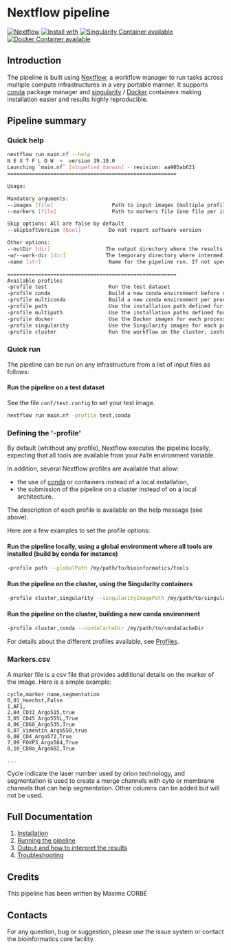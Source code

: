 # Nextflow pipeline 
<!-- TODO update with the name of the pipeline -->

[![Nextflow](https://img.shields.io/badge/nextflow-%E2%89%A519.10.0-brightgreen.svg)](https://www.nextflow.io/)
[![Install with](https://anaconda.org/anaconda/conda-build/badges/installer/conda.svg)](https://conda.anaconda.org/anaconda)
[![Singularity Container available](https://img.shields.io/badge/singularity-available-7E4C74.svg)](https://singularity.lbl.gov/)
[![Docker Container available](https://img.shields.io/badge/docker-available-003399.svg)](https://www.docker.com/)

## Introduction

The pipeline is built using [Nextflow](https://www.nextflow.io), a workflow manager to run tasks across multiple compute infrastructures in a very portable manner.
It supports [conda](https://docs.conda.io) package manager and  [singularity](https://sylabs.io/guides/3.6/user-guide/) / [Docker](https://www.docker.com/) containers making installation easier and results highly reproducible.

## Pipeline summary

<!-- TODO 

Describe here the main steps of the pipeline.

1. Step 1 does...
2. Step 2 does...
3. etc

-->

### Quick help

```bash
nextflow run main.nf --help
N E X T F L O W  ~  version 19.10.0
Launching `main.nf` [stupefied_darwin] - revision: aa905ab621
=======================================================

Usage:

Mandatory arguments:
--images [file]                   Path to input images (multiple profiles can be specified with comma separated values)
--markers [file]                  Path to markers file (one file per image, must be a csv file listing markers name and metadata about it, see docs for more information)

Skip options: All are false by default
--skipSoftVersion [bool]         Do not report software version

Other options:
--outDir [dir]                  The output directory where the results will be saved
-w/--work-dir [dir]             The temporary directory where intermediate data will be saved
-name [str]                      Name for the pipeline run. If not specified, Nextflow will automatically generate a random mnemonic

=======================================================
Available profiles
-profile test                    Run the test dataset
-profile conda                   Build a new conda environment before running the pipeline. Use `--condaCacheDir` to define the conda cache path
-profile multiconda              Build a new conda environment per process before running the pipeline. Use `--condaCacheDir` to define the conda cache path
-profile path                    Use the installation path defined for all tools. Use `--globalPath` to define the installation path
-profile multipath               Use the installation paths defined for each tool. Use `--globalPath` to define the installation path
-profile docker                  Use the Docker images for each process
-profile singularity             Use the Singularity images for each process. Use `--singularityImagePath` to define the path of the singularity containers
-profile cluster                 Run the workflow on the cluster, instead of locally

```


### Quick run

The pipeline can be run on any infrastructure from a list of input files as follows:

#### Run the pipeline on a test dataset

See the file `conf/test.config` to set your test image.

```bash
nextflow run main.nf -profile test,conda

```


### Defining the '-profile'

By default (whithout any profile), Nextflow executes the pipeline locally, expecting that all tools are available from your `PATH` environment variable.

In addition, several Nextflow profiles are available that allow:
* the use of [conda](https://docs.conda.io) or containers instead of a local installation,
* the submission of the pipeline on a cluster instead of on a local architecture.

The description of each profile is available on the help message (see above).

Here are a few examples to set the profile options:

#### Run the pipeline locally, using a global environment where all tools are installed (build by conda for instance)
```bash
-profile path --globalPath /my/path/to/bioinformatics/tools
```

#### Run the pipeline on the cluster, using the Singularity containers
```bash
-profile cluster,singularity --singularityImagePath /my/path/to/singularity/containers
```

#### Run the pipeline on the cluster, building a new conda environment
```bash
-profile cluster,conda --condaCacheDir /my/path/to/condaCacheDir

```

For details about the different profiles available, see [Profiles](docs/profiles.md).

### Markers.csv

A marker file is a csv file that provides additional details on the marker of the image.
Here is a simple example:

```
cycle,marker_name,segmentation
0,01_Hoechst,False
1,AF1,
2,04_CD31_Argo515,true
3,05_CD45_Argo555L,True
4,06_CD68_Argo535,True
5,07_Vimentin_Argo550,true
6,08_CD4_Argo572,True
7,09_FOXP3_Argo584,True
8,10_CD8a_Argo602,True

...
```

Cycle indicate the laser number used by orion technology, and segmentation is used to create a merge channels with cyto or membrane channels that can help segmentation.
Other columns can be added but will not be used. 

## Full Documentation

1. [Installation](docs/installation.md)
3. [Running the pipeline](docs/usage.md)
4. [Output and how to interpret the results](docs/output.md)
5. [Troubleshooting](docs/troubleshooting.md)

## Credits

This pipeline has been written by Maxime CORBÉ

## Contacts

For any question, bug or suggestion, please use the issue system or contact the bioinformatics core facility.
